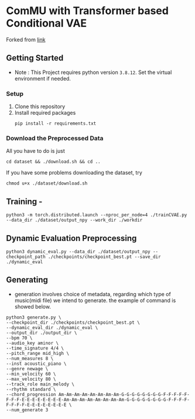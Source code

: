 # ComMU with Transformer based Conditional VAE
Forked from [link](https://github.com/POZAlabs/ComMU-code)

## Getting Started
- Note : This Project requires python version `3.8.12`. Set the virtual environment if needed.
### Setup
1. Clone this repository
2. Install required packages
    ```
    pip install -r requirements.txt
    ```
### Download the Preprocessed Data

All you have to do is just

```
cd dataset && ./download.sh && cd ..
```

If you have some problems downloading the dataset, try

```
chmod u+x ./dataset/download.sh
```

## Training - 
```
python3 -m torch.distributed.launch --nproc_per_node=4 ./trainCVAE.py --data_dir ./dataset/output_npy --work_dir ./workdir
```

## Dynamic Evaluation Preprocessing
```
python3 dynamic_eval.py --data_dir ./dataset/output_npy --checkpoint_path ./checkpoints/checkpoint_best.pt --save_dir ./dynamic_eval
```

## Generating
- generation involves choice of metadata, regarding which type of music(midi file) we intend to generate. the example of command is showed below.
```
python3 generate.py \
--checkpoint_dir ./checkpoints/checkpoint_best.pt \
--dynamic_eval_dir ./dynamic_eval \
--output_dir ./output_dir \
--bpm 70 \
--audio_key aminor \
--time_signature 4/4 \
--pitch_range mid_high \
--num_measures 8 \
--inst acoustic_piano \
--genre newage \
--min_velocity 60 \
--max_velocity 80 \
--track_role main_melody \
--rhythm standard \
--chord_progression Am-Am-Am-Am-Am-Am-Am-Am-G-G-G-G-G-G-G-G-F-F-F-F-F-F-F-F-E-E-E-E-E-E-E-E-Am-Am-Am-Am-Am-Am-Am-Am-G-G-G-G-G-G-G-G-F-F-F-F-F-F-F-F-E-E-E-E-E-E-E-E \
--num_generate 3
```